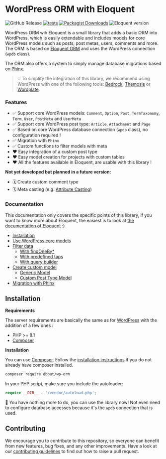 # WordPress ORM with Eloquent

![GitHub Release](https://img.shields.io/github/v/release/dimitriBouteille/wp-orm) [![tests](https://img.shields.io/github/actions/workflow/status/dimitriBouteille/wp-orm/tests.yml?label=tests)](https://github.com/dimitriBouteille/wp-orm/actions/workflows/tests.yml) [![Packagist Downloads](https://img.shields.io/packagist/dt/dbout/wp-orm?color=yellow)](https://packagist.org/packages/dbout/wp-orm) ![Eloquent version](https://img.shields.io/packagist/dependency-v/dbout/wp-orm/illuminate%2Fdatabase?color=orange)

WordPress ORM wih Eloquent is a small library that adds a basic ORM into WordPress, which is easily extendable and includes models for core WordPress models such as posts, post metas, users, comments and more.
The ORM is based on [Eloquent ORM](https://laravel.com/docs/8.x/eloquent) and uses the WordPress connection (`wpdb` class).

The ORM also offers a system to simply manage database migrations based on [Phinx](https://phinx.org/).

> 💡 To simplify the integration of this library, we recommend using WordPress with one of the following tools: [Bedrock](https://roots.io/bedrock/), [Themosis](https://framework.themosis.com/) or [Wordplate](https://github.com/wordplate/wordplate#readme).

### Features

- ✅ Support core WordPress models: `Comment`, `Option`, `Post`, `TermTaxonomy`, `Term`, `User`, `PostMeta` and `UserMeta`
- ✅ Support core WordPress post type: `Article`, `Attachment` and `Page`
- ✅ Based on core WordPress database connection (`wpdb` class), no configuration required !
- ✅ Migration with `Phinx`
- ✅ Custom functions to filter models with meta
- ❤️ Easy integration of a custom post type
- ❤️ Easy model creation for projects with custom tables
- ❤️ All the features available in Eloquent, are usable with this library !

**Not yet developed but planned in a future version:**

- 🗓️ Create custom comment type
- 🗓️ Meta casting (e.g. [Attribute Casting](https://laravel.com/docs/10.x/eloquent-mutators#attribute-casting)) 

### Documentation

This documentation only covers the specific points of this library, if you want to know more about Eloquent, the easiest is to look at [the documentation of Eloquent](https://laravel.com/docs/10.x/eloquent) :)

- [Installation](#installation)
- [Use WordPress core models](doc/wordpress-core-models.md)
- [Filter data](/doc/filter-data.md)
    - [With findOneBy*](/doc/filter-data.md#with-findoneby)
    - [With predefined taps](/doc/filter-data.md#with-taps)
    - [With query builder](/doc/filter-data.md#with-query-builder)
- [Create custom model](doc/create-model.md)
    - [Generic Model](doc/create-model.md#generic-model)
    - [Custom Post Type Model](doc/create-model.md#custom-post-type-model)
- [Migration with Phinx](doc/migration.md)

## Installation

**Requirements**

The server requirements are basically the same as for [WordPress](https://wordpress.org/about/requirements/) with the addition of a few ones :

- PHP >= 8.1
- [Composer](https://getcomposer.org/)

**Installation**

You can use [Composer](https://getcomposer.org/). Follow the [installation instructions](https://getcomposer.org/doc/00-intro.md) if you do not already have composer installed.

~~~bash
composer require dbout/wp-orm
~~~

In your PHP script, make sure you include the autoloader:

~~~php
require __DIR__ . '/vendor/autoload.php';
~~~

🎉 You have nothing more to do, you can use the library now! Not even need to configure database accesses because it's the `wpdb` connection that is used.

## Contributing

We encourage you to contribute to this repository, so everyone can benefit from new features, bug fixes, and any other improvements. Have a look at our [contributing guidelines](CONTRIBUTING.md) to find out how to raise a pull request.